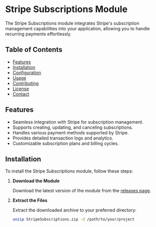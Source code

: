 # Stripe Subscriptions Module

The Stripe Subscriptions module integrates Stripe's subscription management capabilities into your application, allowing you to handle recurring payments effortlessly.

## Table of Contents

- [Features](#features)
- [Installation](#installation)
- [Configuration](#configuration)
- [Usage](#usage)
- [Contributing](#contributing)
- [License](#license)
- [Contact](#contact)

## Features

- Seamless integration with Stripe for subscription management.
- Supports creating, updating, and canceling subscriptions.
- Handles various payment methods supported by Stripe.
- Provides detailed transaction logs and analytics.
- Customizable subscription plans and billing cycles.

## Installation

To install the Stripe Subscriptions module, follow these steps:

1. **Download the Module**

   Download the latest version of the module from the [releases page](https://github.com/iidevv/Stripe-Subscriptions/releases).

2. **Extract the Files**

   Extract the downloaded archive to your preferred directory:

   ```bash
   unzip StripeSubscriptions.zip -d /path/to/your/project
